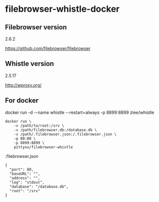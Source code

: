# filebrowser-whistle-docker

## Filebrowser version
2.6.2

https://github.com/filebrowser/filebrowser

## Whistle version
2.5.17

http://wproxy.org/


## For docker
docker run -d --name whistle --restart=always -p 8899:8899 zlee/whistle

```
docker run \
    -v /path/to/root:/srv \
    -v /path/filebrowser.db:/database.db \
    -v /path/.filebrowser.json:/.filebrowser.json \
    -p 80:80 \
    -p 8899:8899 \
    pittyxu/filebrowser-whistle
```

.filebrowser.json
```
{
  "port": 80,
  "baseURL": "",
  "address": "",
  "log": "stdout",
  "database": "/database.db",
  "root": "/srv"
}
```
